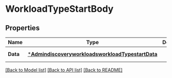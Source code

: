 # WorkloadTypeStartBody

## Properties
Name | Type | Description | Notes
------------ | ------------- | ------------- | -------------
**Data** | [***AdmindiscoveryworkloadsworkloadTypestartData**](admindiscoveryworkloadsworkloadTypestart_data.md) |  | [default to null]

[[Back to Model list]](../README.md#documentation-for-models) [[Back to API list]](../README.md#documentation-for-api-endpoints) [[Back to README]](../README.md)

